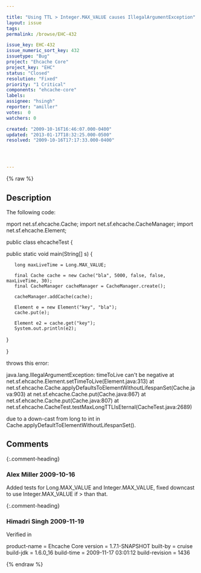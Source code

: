 ```yaml
---

title: "Using TTL > Integer.MAX_VALUE causes IllegalArgumentException"
layout: issue
tags: 
permalink: /browse/EHC-432

issue_key: EHC-432
issue_numeric_sort_key: 432
issuetype: "Bug"
project: "Ehcache Core"
project_key: "EHC"
status: "Closed"
resolution: "Fixed"
priority: "1 Critical"
components: "ehcache-core"
labels: 
assignee: "hsingh"
reporter: "amiller"
votes:  0
watchers: 0

created: "2009-10-16T16:46:07.000-0400"
updated: "2013-01-17T18:32:25.000-0500"
resolved: "2009-10-16T17:17:33.000-0400"




---
```


{% raw %}

## Description

<div markdown="1" class="description">

The following code: 

mport net.sf.ehcache.Cache;
import net.sf.ehcache.CacheManager;
import net.sf.ehcache.Element;

public class ehcacheTest \{

   public static void main(String[] s) \{

       long maxLiveTime = Long.MAX_VALUE;

       final Cache cache = new Cache("bla", 5000, false, false, maxLiveTime, 30);
       final CacheManager cacheManager = CacheManager.create();

       cacheManager.addCache(cache);

       Element e = new Element("key", "bla");
       cache.put(e);

       Element e2 = cache.get("key");
       System.out.println(e2);

   \}

\}

throws this error: 

java.lang.IllegalArgumentException: timeToLive can't be negative
        at net.sf.ehcache.Element.setTimeToLive(Element.java:313)
        at net.sf.ehcache.Cache.applyDefaultsToElementWithoutLifespanSet(Cache.java:903)
        at net.sf.ehcache.Cache.put(Cache.java:867)
        at net.sf.ehcache.Cache.put(Cache.java:807)
        at net.sf.ehcache.CacheTest.testMaxLongTTLIsEternal(CacheTest.java:2689)

due to a down-cast from long to int in Cache.applyDefaultToElementWithoutLifespanSet().

</div>

## Comments


{:.comment-heading}
### **Alex Miller** <span class="date">2009-10-16</span>

<div markdown="1" class="comment">

Added tests for Long.MAX\_VALUE and Integer.MAX\_VALUE, fixed downcast to use Integer.MAX\_VALUE if > than that.

</div>


{:.comment-heading}
### **Himadri Singh** <span class="date">2009-11-19</span>

<div markdown="1" class="comment">

Verified in 

product-name    = Ehcache Core
version         = 1.7.1-SNAPSHOT
built-by        = cruise
build-jdk       = 1.6.0\_16
build-time      = 2009-11-17 03:01:12
build-revision  = 1436


</div>



{% endraw %}
